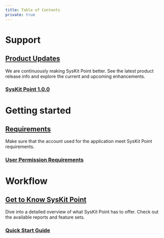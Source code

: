 ```yaml
---
title: Table of Contents
private: true
---
```


# Support

## [Product Updates](product-updates)
We are continuously making SysKit Point better. See the latest product release info and explore the current and upcoming enhancements.
### [SysKit Point 1.0.0](syskit-point-1-release-note.md)

# Getting started

## [Requirements](requirements)
Make sure that the account used for the application meet SysKit Point requirements.
### [User Permission Requirements](user-permission-requirements.md)

# Workflow

## [Get to Know SysKit Point](get-to-know-syskit-point)
Dive into a detailed overview of what SysKit Point has to offer. Check out the available reports and feature sets.
### [Quick Start Guide](quick-start-guide.md)